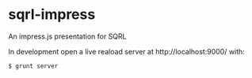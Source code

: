 sqrl-impress
============

An impress.js presentation for SQRL

In development open a live reaload server at http://localhost:9000/ with:

    $ grunt server
